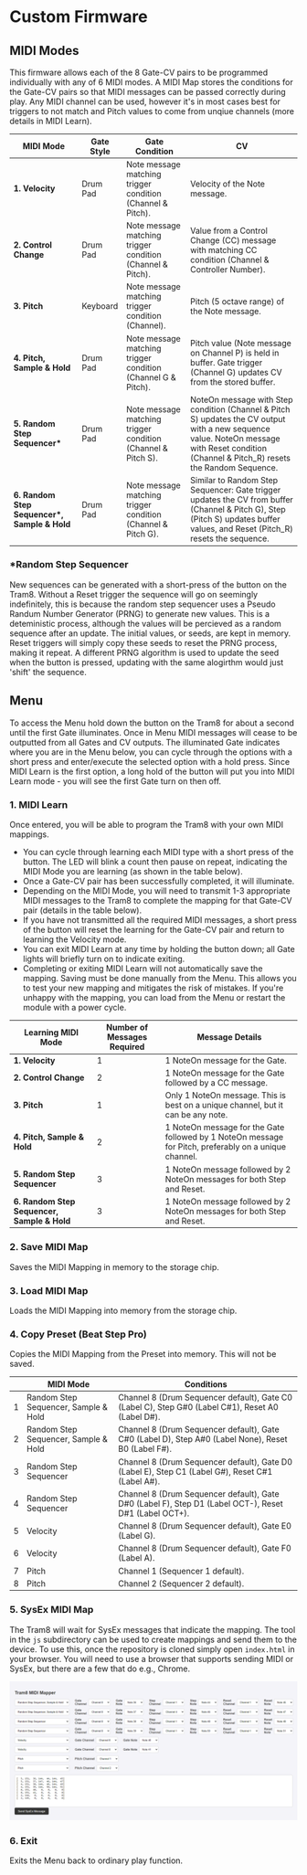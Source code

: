 # Custom Firmware

## MIDI Modes

This firmware allows each of the 8 Gate-CV pairs to be programmed individually with any of 6 MIDI modes. A MIDI Map stores the conditions for the Gate-CV pairs so that MIDI messages can be passed correctly during play. Any MIDI channel can be used, however it's in most cases best for triggers to not match and Pitch values to come from unqiue channels (more details in MIDI Learn). 

| **MIDI Mode**                               | **Gate Style** | **Gate Condition**                                           | **CV**                                                                                                                        |
|---------------------------------------------|----------------|--------------------------------------------------------------|------------------------------------------------------------------------------------------------------------------------------|
| **1. Velocity**                             | Drum Pad       | Note message matching trigger condition (Channel & Pitch).   | Velocity of the Note message.                                                                                                   |
| **2. Control Change**                       | Drum Pad       | Note message matching trigger condition (Channel & Pitch).   | Value from a Control Change (CC) message with matching CC condition (Channel & Controller Number).                              |
| **3. Pitch**                                | Keyboard       | Note message matching trigger condition (Channel).           | Pitch (5 octave range) of the Note message.                                                                                     |
| **4. Pitch, Sample & Hold**                 | Drum Pad       | Note message matching trigger condition (Channel G & Pitch). | Pitch value (Note message on Channel P) is held in buffer. Gate trigger (Channel G) updates CV from the stored buffer.          |
| **5. Random Step Sequencer\***                | Drum Pad       | Note message matching trigger condition (Channel & Pitch S). | NoteOn message with Step condition (Channel & Pitch S) updates the CV output with a new sequence value. NoteOn message with Reset condition (Channel & Pitch_R) resets the Random Sequence. |
| **6. Random Step Sequencer\*, Sample & Hold** | Drum Pad       | Note message matching trigger condition (Channel & Pitch G). | Similar to Random Step Sequencer: Gate trigger updates the CV from buffer (Channel & Pitch G), Step (Pitch S) updates buffer values, and Reset (Pitch_R) resets the sequence. |

### *Random Step Sequencer

New sequences can be generated with a short-press of the button on the Tram8. Without a Reset trigger the sequence will go on seemingly indefinitely, this is because the random step sequencer uses a Pseudo Randum Number Generator (PRNG) to generate new values. This is a deteministic process, although the values will be percieved as a random sequence after an update. The initial values, or seeds, are kept in memory. Reset triggers will simply copy these seeds to reset the PRNG process, making it repeat. A different PRNG algorithm is used to update the seed when the button is pressed, updating with the same alogirthm would just 'shift' the sequence.

## Menu

To access the Menu hold down the button on the Tram8 for about a second until the first Gate illuminates. Once in Menu MIDI messages will cease to be outputted from all Gates and CV outputs. The illuminated Gate indicates where you are in the Menu below, you can cycle through the options with a short press and enter/execute the selected option with a hold press. Since MIDI Learn is the first option, a long hold of the button will put you into MIDI Learn mode - you will see the first Gate turn on then off.

### 1. MIDI Learn

Once entered, you will be able to program the Tram8 with your own MIDI mappings.

- You can cycle through learning each MIDI type with a short press of the button. The LED will blink a count then pause on repeat, indicating the MIDI Mode you are learning (as shown in the table below).
- Once a Gate-CV pair has been successfully completed, it will illuminate.
- Depending on the MIDI Mode, you will need to transmit 1-3 appropriate MIDI messages to the Tram8 to complete the mapping for that Gate-CV pair (details in the table below).
- If you have not transmitted all the required MIDI messages, a short press of the button will reset the learning for the Gate-CV pair and return to learning the Velocity mode.
- You can exit MIDI Learn at any time by holding the button down; all Gate lights will briefly turn on to indicate exiting.
- Completing or exiting MIDI Learn will not automatically save the mapping. Saving must be done manually from the Menu. This allows you to test your new mapping and mitigates the risk of mistakes. If you're unhappy with the mapping, you can load from the Menu or restart the module with a power cycle.


| **Learning MIDI Mode**                           | **Number of Messages Required** | **Message Details**                                                                                   |
|-----------------------------------------|---------------------------------|-------------------------------------------------------------------------------------------------------|
| **1. Velocity**                            | 1                               | 1 NoteOn message for the Gate.                                                                        |
| **2. Control Change**                      | 2                               | 1 NoteOn message for the Gate followed by a CC message.                                               |
| **3. Pitch**                               | 1                               | Only 1 NoteOn message. This is best on a unique channel, but it can be any note.                      |
| **4. Pitch, Sample & Hold**                | 2                               | 1 NoteOn message for the Gate followed by 1 NoteOn message for Pitch, preferably on a unique channel. |
| **5. Random Step Sequencer**               | 3                               | 1 NoteOn message followed by 2 NoteOn messages for both Step and Reset.                               |
| **6. Random Step Sequencer, Sample & Hold**| 3                               | 1 NoteOn message followed by 2 NoteOn messages for both Step and Reset.                               |


### 2. Save MIDI Map

Saves the MIDI Mapping in memory to the storage chip.

### 3. Load MIDI Map

Loads the MIDI Mapping into memory from the storage chip.

### 4. Copy Preset (Beat Step Pro)

Copies the MIDI Mapping from the Preset into memory. This will not be saved.

|| **MIDI Mode**                          | **Conditions**                                                                                       |
|-|---------------------------------------|------------------------------------------------------------------------------------------------------|
|1| Random Step Sequencer, Sample & Hold  | Channel 8 (Drum Sequencer default), Gate C0 (Label C), Step G#0 (Label C#1), Reset A0 (Label D#).    |
|2| Random Step Sequencer, Sample & Hold  | Channel 8 (Drum Sequencer default), Gate C#0 (Label D), Step A#0 (Label None), Reset B0 (Label F#).  |
|3| Random Step Sequencer                 | Channel 8 (Drum Sequencer default), Gate D0 (Label E), Step C1 (Label G#), Reset C#1 (Label A#).     |
|4| Random Step Sequencer                 | Channel 8 (Drum Sequencer default), Gate D#0 (Label F), Step D1 (Label OCT-), Reset D#1 (Label OCT+).|
|5| Velocity                              | Channel 8 (Drum Sequencer default), Gate E0 (Label G).                                               |
|6| Velocity                              | Channel 8 (Drum Sequencer default), Gate F0 (Label A).                                               |
|7| Pitch                                 | Channel 1 (Sequencer 1 default).                                                                     |
|8| Pitch                                 | Channel 2 (Sequencer 2 default).                                                                     |


### 5. SysEx MIDI Map

The Tram8 will wait for SysEx messages that indicate the mapping. The tool in the `js` subdirectory can be used to create mappings and send them to the device. To use this, once the repository is cloned simply open `index.html` in your browser. You will need to use a browser that supports sending MIDI or SysEx, but there are a few that do e.g., Chrome.

<p align="center">
  <img src="./resources/midi_mapper_tool.PNG" alt="MIDI Mapper Tool"/>
</p>

### 6. Exit

Exits the Menu back to ordinary play function.
